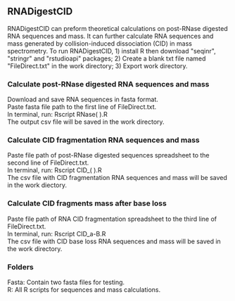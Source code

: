 ## RNADigestCID
RNADigestCID can preform theoretical calculations on post-RNase digested RNA sequences and mass. It can further calculate RNA sequences and mass generated by collision-induced dissociation (CID) in mass spectrometry. To run RNADigestCID, 1) install R then download "seqinr", "stringr" and "rstudioapi" packages; 2) Create a blank txt file named "FileDirect.txt" in the work directory; 3) Export work directory.

### Calculate post-RNase digested RNA sequences and mass
Download and save RNA sequences in fasta format.
<br /> Paste fasta file path to the first line of FileDirect.txt.
<br /> In terminal, run: Rscript RNase( ).R
<br /> The output csv file will be saved in the work directory.

### Calculate CID fragmentation RNA sequences and mass
Paste file path of post-RNase digested sequences spreadsheet to the second line of FileDirect.txt.
<br /> In terminal, run: Rscript CID_( ).R
<br /> The csv file with CID fragmentation RNA sequences and mass will be saved in the work diectory.

### Calculate CID fragments mass after base loss
Paste file path of RNA CID fragmentation spreadsheet to the third line of FileDirect.txt.
<br /> In terminal, run: Rscript CID_a-B.R
<br /> The csv file with CID base loss RNA sequences and mass will be saved in the work directory.

### Folders
Fasta: Contain two fasta files for testing.
<br /> R: All R scripts for sequences and mass calculations. 

